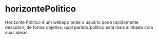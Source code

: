 # horizontePolitico
Horizonte Político é um webapp onde o usuário pode rapidamente descobrir, de forma objetiva, qual partido/político está mais alinhado com suas ideias.
